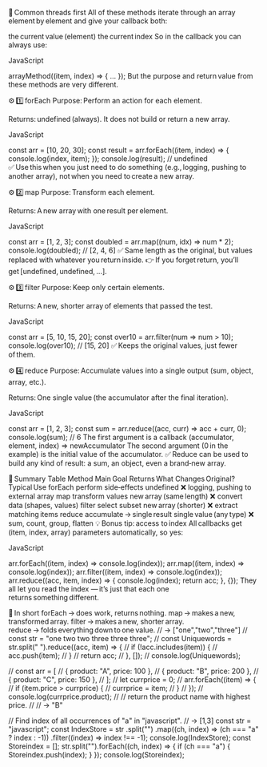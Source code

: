 🧠 Common threads first
All of these methods iterate through an array element by element and give your callback both:

the current value (element)
the current index
So in the callback you can always use:

JavaScript

arrayMethod((item, index) => { ... });
But the purpose and return value from these methods are very different.

⚙️ 1️⃣ forEach
Purpose: Perform an action for each element.

Returns: undefined (always).
It does not build or return a new array.

JavaScript

const arr = [10, 20, 30];
const result = arr.forEach((item, index) => {
console.log(index, item);
});
console.log(result); // undefined
✅ Use this when you just need to do something (e.g., logging, pushing to another array), not when you need to create a new array.

⚙️ 2️⃣ map
Purpose: Transform each element.

Returns: A new array with one result per element.

JavaScript

const arr = [1, 2, 3];
const doubled = arr.map((num, idx) => num \* 2);
console.log(doubled); // [2, 4, 6]
✅ Same length as the original, but values replaced with whatever you return inside.
👉 If you forget return, you’ll get [undefined, undefined, …].

⚙️ 3️⃣ filter
Purpose: Keep only certain elements.

Returns: A new, shorter array of elements that passed the test.

JavaScript

const arr = [5, 10, 15, 20];
const over10 = arr.filter(num => num > 10);
console.log(over10); // [15, 20]
✅ Keeps the original values, just fewer of them.

⚙️ 4️⃣ reduce
Purpose: Accumulate values into a single output (sum, object, array, etc.).

Returns: One single value (the accumulator after the final iteration).

JavaScript

const arr = [1, 2, 3];
const sum = arr.reduce((acc, curr) => acc + curr, 0);
console.log(sum); // 6
The first argument is a callback (accumulator, element, index) => newAccumulator
The second argument (0 in the example) is the initial value of the accumulator.
✅ Reduce can be used to build any kind of result: a sum, an object, even a brand‑new array.

🧩 Summary Table
Method Main Goal Returns What Changes Original? Typical Use
forEach perform side‑effects undefined ❌ logging, pushing to external array
map transform values new array (same length) ❌ convert data (shapes, values)
filter select subset new array (shorter) ❌ extract matching items
reduce accumulate → single result single value (any type) ❌ sum, count, group, flatten
💡 Bonus tip: access to index
All callbacks get (item, index, array) parameters automatically, so yes:

JavaScript

arr.forEach((item, index) => console.log(index));
arr.map((item, index) => console.log(index));
arr.filter((item, index) => console.log(index));
arr.reduce((acc, item, index) => { console.log(index); return acc; }, {});
They all let you read the index — it’s just that each one returns something different.

🧠 In short
forEach → does work, returns nothing.
map → makes a new, transformed array.
filter → makes a new, shorter array.
reduce → folds everything down to one value.
// → ["one","two","three"]
// const str = "one two two three three three";
// const Uniquewords = str.split(" ").reduce((acc, item) => {
// if (!acc.includes(item)) {
// acc.push(item);
// }
// return acc;
// }, []);
// console.log(Uniquewords);

// const arr = [
// { product: "A", price: 100 },
// { product: "B", price: 200 },
// { product: "C", price: 150 },
// ];
// let currprice = 0;
// arr.forEach((item) => {
// if (item.price > currprice) {
// currprice = item;
// }
// });
// console.log(currprice.product);
// // return the product name with highest price.
// // → "B"

// Find index of all occurrences of "a" in "javascript".
// → [1,3]
const str = "javascript";
const IndexStore = str
.split("")
.map((ch, index) => (ch === "a" ? index : -1))
.filter((index) => index !== -1);
console.log(IndexStore);
const Storeindex = [];
str.split("").forEach((ch, index) => {
if (ch === "a") {
Storeindex.push(index);
}
});
console.log(Storeindex);
